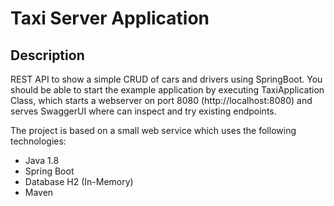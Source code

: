 # Taxi Server Application

## Description
REST API to show a simple CRUD of cars and drivers using SpringBoot.
You should be able to start the example application by executing TaxiApplication Class, which starts a webserver on port 8080 (http://localhost:8080) and serves SwaggerUI where can inspect and try existing endpoints.

The project is based on a small web service which uses the following technologies:

* Java 1.8
* Spring Boot
* Database H2 (In-Memory)
* Maven



